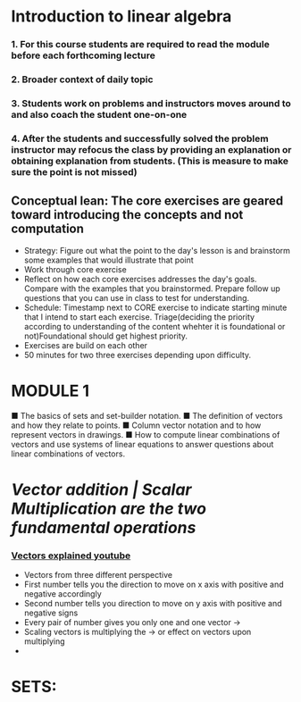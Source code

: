 # Introduction to linear algebra 
### 1. For this course students are required to read the module before each forthcoming lecture 
### 2. Broader context of daily topic
### 3. Students work on problems and instructors moves around to and also coach the student one-on-one
### 4. After the students and successfully solved the problem instructor may refocus the class by providing an explanation or obtaining explanation from students. (This is measure to make sure the point is not missed)

## Conceptual lean: The core exercises are geared toward introducing the concepts and not computation

* Strategy: Figure out what the point to the day's lesson is and brainstorm some examples that would illustrate that point
* Work through core exercise
* Reflect on how each core exercises addresses the day's goals. Compare with the examples that you brainstormed. Prepare follow up questions that you can use in class to test for understanding.
* Schedule: Timestamp next to CORE exercise to indicate starting minute that I intend to start each exercise. Triage(deciding the priority according to understanding of the content whehter it is foundational or not)Foundational should get highest priority.
* Exercises are build on each other 
* 50 minutes for two three exercises depending upon difficulty.
# MODULE 1
■ The basics of sets and set-builder notation.
■ The definition of vectors and how they relate to points.
■ Column vector notation and to how represent vectors in drawings.
■ How to compute linear combinations of vectors and use systems of linear equations to answer questions about linear combinations of vectors.
# _Vector addition | Scalar Multiplication are the two fundamental operations_ 

### [Vectors explained youtube](https://www.youtube.com/watch?v=fNk_zzaMoSs&list=PLYqCO-vUcHToenNSAgHetS5hTzRcQpZ_H)
* Vectors from three different perspective
* First number tells you the direction to move on x axis with positive and negative accordingly 
* Second number tells you direction to move on y axis with positive and negative signs
* Every pair of number gives you only one and one vector ->
* Scaling vectors is multiplying the -> or effect on vectors upon multiplying
* 
# SETS: 

